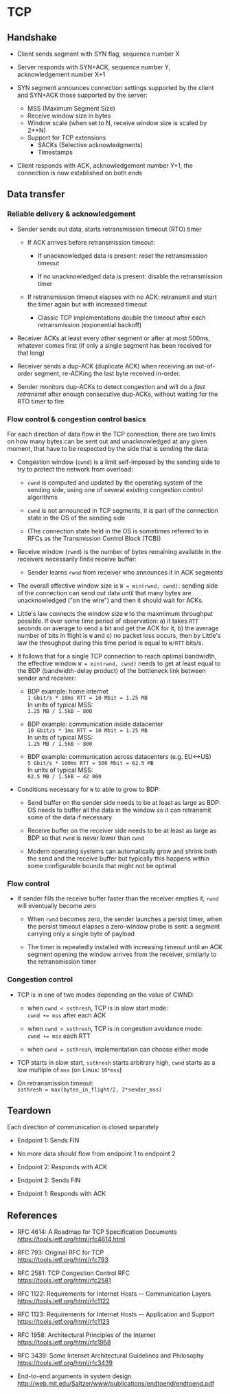 # TCP

## Handshake

- Client sends segment with SYN flag, sequence number X

- Server responds with SYN+ACK, sequence number Y, acknowledgement number X+1

- SYN segment announces connection settings supported by the client and SYN+ACK
  those supported by the server:
    - MSS (Maximum Segment Size)
    - Receive window size in bytes
    - Window scale (when set to N, receive window size is scaled by 2**N)
    - Support for TCP extensions
        - SACKs (Selective acknowledgments)
        - Timestamps

- Client responds with ACK, acknowledgement number Y+1, the connection is now
  established on both ends

## Data transfer

### Reliable delivery & acknowledgement

- Sender sends out data, starts retransmission timeout (RTO) timer

    - If ACK arrives before retransmission timeout:

        - If unacknowledged data is present: reset the retransmission timeout

        - If no unacknowledged data is present: disable the retransmission timer

    - If retransmission timeout elapses with no ACK: retransmit and start the
      timer again but with increased timeout

        - Classic TCP implementations double the timeout after each
          retransmission (exponential backoff)

- Receiver ACKs at least every other segment or after at most 500ms, whatever
  comes first (if only a single segment has been received for that long)

- Receiver sends a dup-ACK (duplicate ACK) when receiving an out-of-order
  segment, re-ACKing the last byte received in-order.

- Sender monitors dup-ACKs to detect congestion and will do a *fast retransmit*
  after enough consecutive dup-ACKs, without waiting for the RTO timer to fire

### Flow control & congestion control basics

For each direction of data flow in the TCP connection, there are two limits on
how many bytes can be sent out and unacknowledged at any given moment, that have
to be respected by the side that is sending the data:

- Congestion window (`cwnd`) is a limit self-imposed by the sending side to try
  to protect the network from overload:

  - `cwnd` is computed and updated by the operating system of the sending side,
    using one of several existing congestion control algorithms

  - `cwnd` is not announced in TCP segments, it is part of the connection state
    in the OS of the sending side

  - (The connection state held in the OS is sometimes referred to in RFCs as the
    Transmission Control Block (TCB))

- Receive window (`rwnd`) is the number of bytes remaining available in the
  receivers necessarily finite receive buffer:

  - Sender learns `rwnd` from receiver who announces it in ACK segments

- The overall effective window size is `W = min(rwnd, cwnd)`: sending side of
  the connection can send out data until that many bytes are unacknowledged ("on
  the wire") and then it should wait for ACKs.

- Little's law connects the window size `W` to the maxmimum throughput possible.
  If over some time period of observation: a) it takes `RTT` seconds on average
  to send a bit and get the ACK for it, b) the average number of bits in flight
  is `W` and c) no packet loss occurs, then by Little's law the throughput
  during this time period is equal to `W/RTT` bits/s.

- It follows that for a single TCP connection to reach optimal bandwidth, the
  effective window `W = min(rwnd, cwnd)` needs to get at least equal to the BDP
  (bandwidth-delay product) of the bottleneck link between sender and receiver:

  - BDP example: home internet  
    `1 Gbit/s * 10ms RTT = 10 Mbit = 1.25 MB`  
    In units of typical MSS:  
    `1.25 MB / 1.5kB ~ 800`

  - BDP example: communication inside datacenter  
    `10 Gbit/s * 1ms RTT = 10 Mbit = 1.25 MB`  
    In units of typical MSS:  
    `1.25 MB / 1.5kB ~ 800`

  - BDP example: communication across datacenters (e.g. EU<->US)  
    `5 Gbit/s * 100ms RTT = 500 Mbit = 62.5 MB`  
    In units of typical MSS:  
    `62.5 MB / 1.5kB ~ 42 000`

- Conditions necessary for `W` to able to grow to BDP:

  - Send buffer on the sender side needs to be at least as large as BDP: OS
    needs to buffer all the data in the window so it can retransmit some of the
    data if necessary

  - Receive buffer on the receiver side needs to be at least as large as BDP so
    that `rwnd` is never lower than `cwnd`

  - Modern operating systems can automatically grow and shrink both the send and
    the receive buffer but typically this happens within some configurable
    bounds that might not be optimal

### Flow control

- If sender fills the receive buffer faster than the receiver empties it, `rwnd`
  will eventually become zero

    - When `rwnd` becomes zero, the sender launches a persist timer, when the
      persist timeout elapses a zero-window probe is sent: a segment carrying
      only a single byte of payload

    - The timer is repeatedly installed with increasing timeout until an ACK
      segment opening the window arrives from the receiver, similarly to the
      retransmission timer

### Congestion control

- TCP is in one of two modes depending on the value of CWND:

    - when `cwnd < ssthresh`, TCP is in slow start mode:  
      `cwnd += mss` after each ACK

    - when `cwnd > ssthresh`, TCP is in congestion avoidance mode:  
      `cwnd += mss` each RTT

    - when `cwnd = ssthresh`, implementation can choose either mode

- TCP starts in slow start, `ssthresh` starts arbitrary high, `cwnd` starts as a
  low multiple of `mss` (on Linux: `10*mss`)

- On retransmission timeout:  
  `ssthresh = max(bytes_in_flight/2, 2*sender_mss)`

## Teardown

Each direction of communication is closed separately

- Endpoint 1: Sends FIN

- No more data should flow from endpoint 1 to endpoint 2

- Endpoint 2: Responds with ACK

- Endpoint 2: Sends FIN

- Endpoint 1: Responds with ACK

## References

- RFC 4614: A Roadmap for TCP Specification Documents  
  <https://tools.ietf.org/html/rfc4614.html>

- RFC 793: Original RFC for TCP  
  <https://tools.ietf.org/html/rfc793>

- RFC 2581: TCP Congestion Control RFC  
  <https://tools.ietf.org/html/rfc2581>

- RFC 1122: Requirements for Internet Hosts -- Communication Layers  
  <https://tools.ietf.org/html/rfc1122>

- RFC 1123: Requirements for Internet Hosts -- Application and Support  
  <https://tools.ietf.org/html/rfc1123>

- RFC 1958: Architectural Principles of the Internet  
  <https://tools.ietf.org/html/rfc1958>

- RFC 3439: Some Internet Architectural Guidelines and Philosophy  
  <https://tools.ietf.org/html/rfc3439>

- End-to-end arguments in system design  
  <http://web.mit.edu/Saltzer/www/publications/endtoend/endtoend.pdf>
